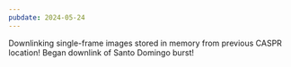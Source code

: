 ```yaml
---
pubdate: 2024-05-24
---
```


Downlinking single-frame images stored in memory from previous CASPR location!  Began downlink of Santo Domingo burst!
